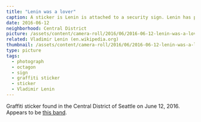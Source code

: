 ```yaml
---
title: "Lenin was a lover"
caption: A sticker is Lenin is attached to a security sign. Lenin has pink lipstick and the caption says, "Lenin was a lover".
date: 2016-06-12
neighborhood: Central District
picture: /assets/content/camera-roll/2016/06/2016-06-12-lenin-was-a-lover/2016-06-12-lenin-was-a-lover.jpg
related: Vladimir Lenin (en.wikipedia.org)
thumbnail: /assets/content/camera-roll/2016/06/2016-06-12-lenin-was-a-lover/2016-06-12-lenin-was-a-lover-thumbnail.jpg
type: picture
tags:
  - photograph
  - octagon
  - sign
  - graffiti sticker
  - sticker
  - Vladimir Lenin
---
```


Graffiti sticker found in the Central District of Seattle on June 12, 2016. Appears to be [this band](https://leninwasalover.bandcamp.com/).
